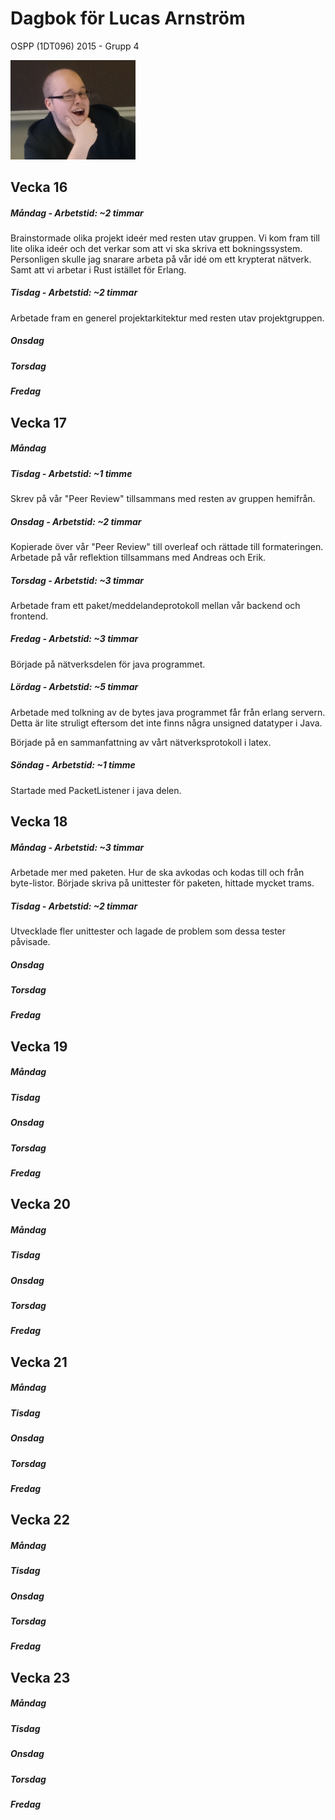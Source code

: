 ﻿# Dagbok för Lucas Arnström

OSPP (1DT096) 2015 - Grupp 4

<img src="../images/Lucas.png" width="200">

## Vecka 16

##### Måndag - Arbetstid: ~2 timmar

Brainstormade olika projekt ideér med resten utav gruppen.
Vi kom fram till lite olika ideér och det verkar som att
vi ska skriva ett bokningssystem. Personligen skulle jag snarare arbeta
på vår idé om ett krypterat nätverk. Samt att vi arbetar i Rust istället för Erlang.

##### Tisdag - Arbetstid: ~2 timmar

Arbetade fram en generel projektarkitektur med resten utav projektgruppen.

##### Onsdag

##### Torsdag

##### Fredag

## Vecka 17

##### Måndag

##### Tisdag - Arbetstid: ~1 timme
Skrev på vår "Peer Review" tillsammans med resten av gruppen hemifrån.

##### Onsdag - Arbetstid: ~2 timmar
Kopierade över vår "Peer Review" till overleaf och rättade till formateringen.
Arbetade på vår reflektion tillsammans med Andreas och Erik.

##### Torsdag - Arbetstid: ~3 timmar
Arbetade fram ett paket/meddelandeprotokoll mellan vår backend och frontend.

##### Fredag - Arbetstid: ~3 timmar
Började på nätverksdelen för java programmet.

##### Lördag - Arbetstid: ~5 timmar
Arbetade med tolkning av de bytes java programmet får från erlang servern.
Detta är lite struligt eftersom det inte finns några unsigned datatyper i Java.

Började på en sammanfattning av vårt nätverksprotokoll i latex.

##### Söndag - Arbetstid: ~1 timme
Startade med PacketListener i java delen.

## Vecka 18

##### Måndag - Arbetstid: ~3 timmar
Arbetade mer med paketen. Hur de ska avkodas och kodas till och från byte-listor.
Började skriva på unittester för paketen, hittade mycket trams.

##### Tisdag - Arbetstid: ~2 timmar
Utvecklade fler unittester och lagade de problem som dessa tester påvisade.

##### Onsdag

##### Torsdag

##### Fredag

## Vecka 19

##### Måndag

##### Tisdag

##### Onsdag

##### Torsdag

##### Fredag

## Vecka 20

##### Måndag

##### Tisdag

##### Onsdag

##### Torsdag

##### Fredag

## Vecka 21

##### Måndag

##### Tisdag

##### Onsdag

##### Torsdag

##### Fredag

## Vecka 22

##### Måndag

##### Tisdag

##### Onsdag

##### Torsdag

##### Fredag

## Vecka 23

##### Måndag

##### Tisdag

##### Onsdag

##### Torsdag

##### Fredag
